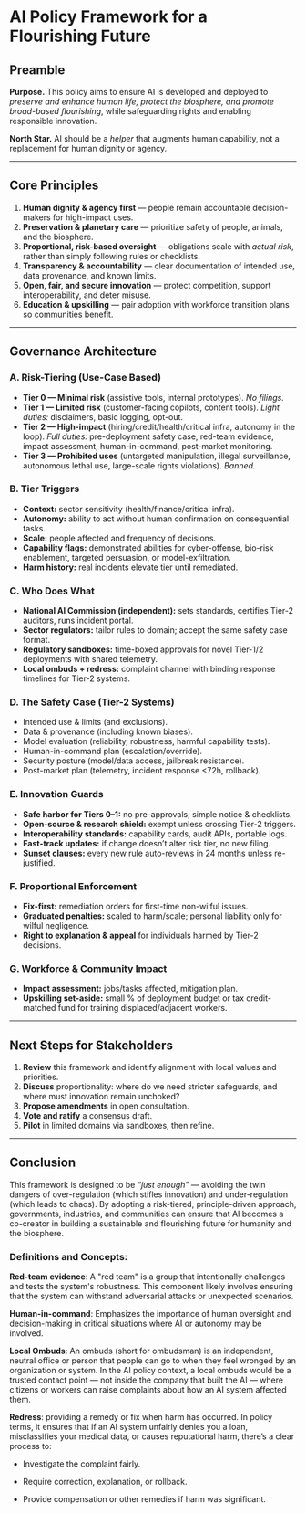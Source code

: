 # AI Policy Framework for a Flourishing Future
<!-- **version - September 14th, 2025** -->

## Preamble
**Purpose.** This policy aims to ensure AI is developed and deployed to *preserve and enhance human life, protect the biosphere, and promote broad-based flourishing*, while safeguarding rights and enabling responsible innovation.

**North Star.** AI should be a *helper* that augments human capability, not a replacement for human dignity or agency.

---

## Core Principles
1. **Human dignity & agency first** — people remain accountable decision-makers for high-impact uses.
2. **Preservation & planetary care** — prioritize safety of people, animals, and the biosphere.
3. **Proportional, risk-based oversight** — obligations scale with *actual risk*, rather than simply following rules or checklists.
4. **Transparency & accountability** — clear documentation of intended use, data provenance, and known limits.
5. **Open, fair, and secure innovation** — protect competition, support interoperability, and deter misuse.
6. **Education & upskilling** — pair adoption with workforce transition plans so communities benefit.

---

## Governance Architecture

### A. Risk-Tiering (Use-Case Based)
- **Tier 0 — Minimal risk** (assistive tools, internal prototypes). *No filings.*
- **Tier 1 — Limited risk** (customer-facing copilots, content tools). *Light duties:* disclaimers, basic logging, opt-out.
- **Tier 2 — High-impact** (hiring/credit/health/critical infra, autonomy in the loop). *Full duties:* pre-deployment safety case, red-team evidence, impact assessment, human-in-command, post-market monitoring.
- **Tier 3 — Prohibited uses** (untargeted manipulation, illegal surveillance, autonomous lethal use, large-scale rights violations). *Banned.*

### B. Tier Triggers
- **Context:** sector sensitivity (health/finance/critical infra).
- **Autonomy:** ability to act without human confirmation on consequential tasks.
- **Scale:** people affected and frequency of decisions.
- **Capability flags:** demonstrated abilities for cyber-offense, bio-risk enablement, targeted persuasion, or model-exfiltration.
- **Harm history:** real incidents elevate tier until remediated.

### C. Who Does What
- **National AI Commission (independent):** sets standards, certifies Tier-2 auditors, runs incident portal.
- **Sector regulators:** tailor rules to domain; accept the same safety case format.
- **Regulatory sandboxes:** time-boxed approvals for novel Tier-1/2 deployments with shared telemetry.
- **Local ombuds + redress:** complaint channel with binding response timelines for Tier-2 systems.

### D. The Safety Case (Tier-2 Systems)
- Intended use & limits (and exclusions).
- Data & provenance (including known biases).
- Model evaluation (reliability, robustness, harmful capability tests).
- Human-in-command plan (escalation/override).
- Security posture (model/data access, jailbreak resistance).
- Post-market plan (telemetry, incident response <72h, rollback).

### E. Innovation Guards
- **Safe harbor for Tiers 0–1:** no pre-approvals; simple notice & checklists.
- **Open-source & research shield:** exempt unless crossing Tier-2 triggers.
- **Interoperability standards:** capability cards, audit APIs, portable logs.
- **Fast-track updates:** if change doesn’t alter risk tier, no new filing.
- **Sunset clauses:** every new rule auto-reviews in 24 months unless re-justified.

### F. Proportional Enforcement
- **Fix-first:** remediation orders for first-time non-wilful issues.
- **Graduated penalties:** scaled to harm/scale; personal liability only for wilful negligence.
- **Right to explanation & appeal** for individuals harmed by Tier-2 decisions.

### G. Workforce & Community Impact
- **Impact assessment:** jobs/tasks affected, mitigation plan.
- **Upskilling set-aside:** small % of deployment budget or tax credit-matched fund for training displaced/adjacent workers.

---

## Next Steps for Stakeholders
1. **Review** this framework and identify alignment with local values and priorities.
2. **Discuss** proportionality: where do we need stricter safeguards, and where must innovation remain unchoked?
3. **Propose amendments** in open consultation.
4. **Vote and ratify** a consensus draft.
5. **Pilot** in limited domains via sandboxes, then refine.

---

## Conclusion
This framework is designed to be *“just enough”* — avoiding the twin dangers of over-regulation (which stifles innovation) and under-regulation (which leads to chaos). By adopting a risk-tiered, principle-driven approach, governments, industries, and communities can ensure that AI becomes a co-creator in building a sustainable and flourishing future for humanity and the biosphere.

### Definitions and Concepts:

**Red-team evidence**: A "red team" is a group that intentionally
challenges and tests the system's robustness. This component likely
involves ensuring that the system can withstand adversarial attacks or
unexpected scenarios.

**Human-in-command**: Emphasizes the importance of human oversight and
decision-making in critical situations where AI or autonomy may be
involved.

**Local Ombuds**: An ombuds (short for ombudsman) is an independent, neutral office or person that people can go to when they feel wronged by an organization or system. In the AI policy context, a local ombuds would be a trusted contact point — not inside the company that built the AI — where citizens or workers can raise complaints about how an AI system affected them.

**Redress**: providing a remedy or fix when harm has occurred. In policy terms, it ensures that if an AI system unfairly denies you a loan, misclassifies your medical data, or causes reputational harm, there’s a clear process to:

- Investigate the complaint fairly.

- Require correction, explanation, or rollback.

- Provide compensation or other remedies if harm was significant.

